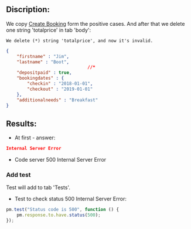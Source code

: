 ## Discription:
We copy [Create Booking]() form the positive cases.
And after that we delete one string 'totalprice' in tab 'body':
```
We delete (*) string 'totalprice', and now it's invalid.
```
```json
{
    "firstname" : "Jim",
    "lastname" : "Boot",
                               //*
    "depositpaid" : true,
    "bookingdates" : {
        "checkin" : "2018-01-01",
        "checkout" : "2019-01-01"
    },
    "additionalneeds" : "Breakfast"
}
```
## Results:
* At first - answer:
```json
Internal Server Error
```
* Code server 500 Internal Server Error

### Add test<br>
Test will add to tab 'Tests'.

* Test to check status 500 Internal Server Error:
```js
pm.test("Status code is 500", function () {
    pm.response.to.have.status(500);
});
```